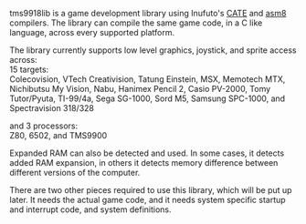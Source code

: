 tms9918lib is a game development library using Inufuto's [CATE](https://github.com/inufuto/Cate) and [asm8](https://github.com/inufuto/asm8) compilers.
The library can compile the same game code, in a C like language, across every supported platform.

The library currently supports low level graphics, joystick, and sprite access across:  
  15 targets:  
    Colecovision, VTech Creativision, Tatung Einstein, MSX, Memotech MTX, Nichibutsu My Vision, Nabu, Hanimex Pencil 2, Casio PV-2000, Tomy Tutor/Pyuta, TI-99/4a, Sega SG-1000, Sord M5, Samsung SPC-1000, and Spectravision 318/328  
    
  and 3 processors:  
    Z80, 6502, and TMS9900  

Expanded RAM can also be detected and used. In some cases, it detects added RAM expansion, in others it detects memory difference between different versions of the computer.

There are two other pieces required to use this library, which will be put up later. It needs the actual game code, and it needs system specific startup and interrupt code, and system definitions.

